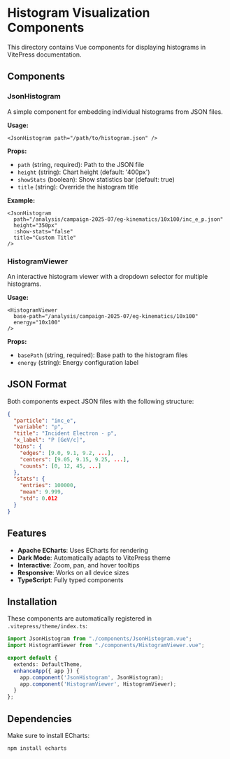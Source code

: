 # Histogram Visualization Components

This directory contains Vue components for displaying histograms in VitePress documentation.

## Components

### JsonHistogram

A simple component for embedding individual histograms from JSON files.

**Usage:**
```vue
<JsonHistogram path="/path/to/histogram.json" />
```

**Props:**
- `path` (string, required): Path to the JSON file
- `height` (string): Chart height (default: '400px')
- `showStats` (boolean): Show statistics bar (default: true)
- `title` (string): Override the histogram title

**Example:**
```vue
<JsonHistogram 
  path="/analysis/campaign-2025-07/eg-kinematics/10x100/inc_e_p.json"
  height="350px"
  :show-stats="false"
  title="Custom Title"
/>
```

### HistogramViewer

An interactive histogram viewer with a dropdown selector for multiple histograms.

**Usage:**
```vue
<HistogramViewer 
  base-path="/analysis/campaign-2025-07/eg-kinematics/10x100" 
  energy="10x100"
/>
```

**Props:**
- `basePath` (string, required): Base path to the histogram files
- `energy` (string): Energy configuration label

## JSON Format

Both components expect JSON files with the following structure:

```json
{
  "particle": "inc_e",
  "variable": "p",
  "title": "Incident Electron - p",
  "x_label": "P [GeV/c]",
  "bins": {
    "edges": [9.0, 9.1, 9.2, ...],
    "centers": [9.05, 9.15, 9.25, ...],
    "counts": [0, 12, 45, ...]
  },
  "stats": {
    "entries": 100000,
    "mean": 9.999,
    "std": 0.012
  }
}
```

## Features

- **Apache ECharts**: Uses ECharts for rendering
- **Dark Mode**: Automatically adapts to VitePress theme
- **Interactive**: Zoom, pan, and hover tooltips
- **Responsive**: Works on all device sizes
- **TypeScript**: Fully typed components

## Installation

These components are automatically registered in `.vitepress/theme/index.ts`:

```typescript
import JsonHistogram from "./components/JsonHistogram.vue";
import HistogramViewer from "./components/HistogramViewer.vue";

export default {
  extends: DefaultTheme,
  enhanceApp({ app }) {
    app.component('JsonHistogram', JsonHistogram);
    app.component('HistogramViewer', HistogramViewer);
  }
};
```

## Dependencies

Make sure to install ECharts:

```bash
npm install echarts
```
